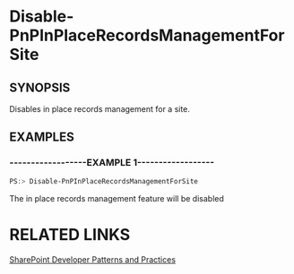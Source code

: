# Disable-PnPInPlaceRecordsManagementForSite

## SYNOPSIS
Disables in place records management for a site.

## EXAMPLES

### ------------------EXAMPLE 1------------------
```powershell
PS:> Disable-PnPInPlaceRecordsManagementForSite
```

The in place records management feature will be disabled

# RELATED LINKS

[SharePoint Developer Patterns and Practices](http://aka.ms/sppnp)